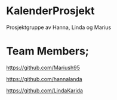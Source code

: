 # KalenderProsjekt
Prosjektgruppe av Hanna, Linda og Marius

# Team Members;

https://github.com/Mariush95

https://github.com/hannalanda

https://github.com/LindaKarida
